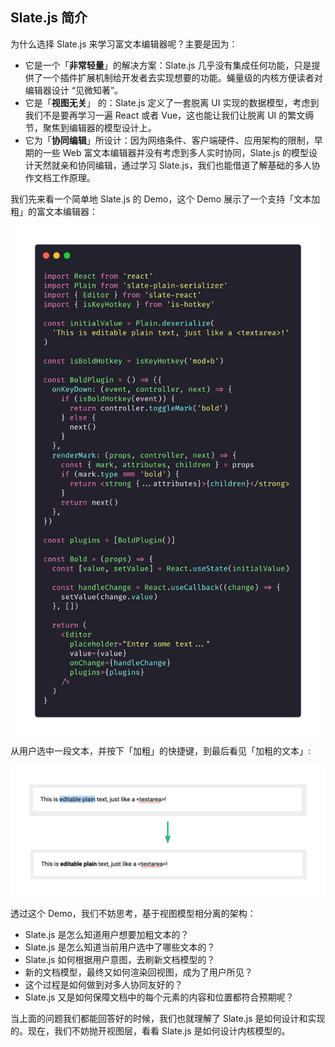 ## Slate.js 简介

为什么选择 Slate.js 来学习富文本编辑器呢？主要是因为：

- 它是一个「**非常轻量**」的解决方案：Slate.js 几乎没有集成任何功能，只是提供了一个插件扩展机制给开发者去实现想要的功能。蝇量级的内核方便读者对编辑器设计 “见微知著”。
- 它是「**视图无关**」 的：Slate.js 定义了一套脱离 UI 实现的数据模型，考虑到我们不是要再学习一遍 React 或者 Vue，这也能让我们让脱离 UI 的繁文缛节，聚焦到编辑器的模型设计上。
- 它为「**协同编辑**」所设计：因为网络条件、客户端硬件、应用架构的限制，早期的一些 Web 富文本编辑器并没有考虑到多人实时协同，Slate.js 的模型设计天然就亲和协同编辑，通过学习 Slate.js，我们也能借道了解基础的多人协作文档工作原理。

我们先来看一个简单地 Slate.js 的 Demo，这个 Demo 展示了一个支持「文本加粗」的富文本编辑器：

<p align="center">
	<img src="./statics/slate-bold-demo.png" width="500" align="center" />
</p>

从用户选中一段文本，并按下「加粗」的快捷键，到最后看见「加粗的文本」:

<p align="center">
	<img src="./statics/bold-selected-text.png" width="550" align="center" />
</p>

透过这个 Demo，我们不妨思考，基于视图模型相分离的架构：

- Slate.js 是怎么知道用户想要加粗文本的？
- Slate.js 是怎么知道当前用户选中了哪些文本的？
- Slate.js 如何根据用户意图，去刷新文档模型的？
- 新的文档模型，最终又如何渲染回视图，成为了用户所见？
- 这个过程是如何做到对多人协同友好的？
- Slate.js 又是如何保障文档中的每个元素的内容和位置都符合预期呢？

当上面的问题我们都能回答好的时候，我们也就理解了 Slate.js 是如何设计和实现的。现在，我们不妨抛开视图层，看看 Slate.js 是如何设计内核模型的。
